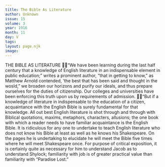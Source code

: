 ```yaml
---
title: The Bible As Literature
author: Unknown
issue: 15
volume: 3
year: 1916
month: 11
day: V
tags:
layout: page.njk
image:
---
```

THE BIBLE AS LITERATURE “We have been learning during the last half century that a knowledge of English literature in an indispensable element in public education;” writes a prominent author, “that in getting to know,” as Matthew Arnold contended, ‘the best that has been said and thought in the wosld,” we broaden our horizons and purify our ideals, and thus prepare ourselves for the duties of citizenship. Our colleges and universities have been enforcing this truth upon us by requirements of admission. “But if a knowledge of literature in indispensable to the education of a citizen, acquaintance with the English Bible is surely fundamental for that knowledge. All out best English literature is shot through and through with Biblical quotations, maxims, metaphors, characters, allusions; the one book with which a reader needs to have familiar acquaintance is the English Bible. It is ridiculous for any one to undertake to teach English literature who does not know his Bible at least as well as he knows his Shakespeare. On the pages he is undertaking to elucidate he will meet the Bible five times where he will meet Shakespeare once. For purpose of critical exposition, it is certainly quite as necessary for him to understand Jacob as to understand Shylock; familiarity with job is of greater practical value than familiarity with “Paradise Lost.”
